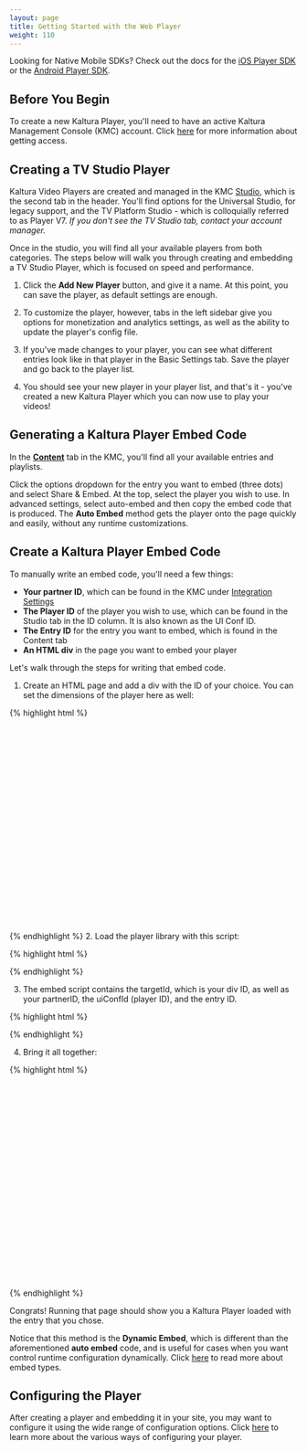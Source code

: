 ```yaml
---
layout: page
title: Getting Started with the Web Player
weight: 110
--- 
```


Looking for Native Mobile SDKs? Check out the docs for the [iOS Player SDK](https://developer.kaltura.com/player/ios/getting-started-ios/) or the [Android Player SDK](https://developer.kaltura.com/player/android/getting-started-android/).

## Before You Begin 

To create a new Kaltura Player, you'll need to have an active Kaltura Management Console (KMC) account. Click [here](https://corp.kaltura.com/Products/Video-Applications/Kaltura-Video-Management-Console) for more information about getting access.

## Creating a TV Studio Player

Kaltura Video Players are created and managed in the KMC [Studio](https://kmc.kaltura.com/index.php/kmcng/studio/v3), which is the second tab in the header.  You'll find options for the Universal Studio, for legacy support, and the TV Platform Studio - which is colloquially referred to as Player V7.  *If you don't see the TV Studio tab, contact your account manager.*

Once in the studio, you will find all your available players from both categories. The steps below will walk you through creating and embedding a TV Studio Player, which is focused on speed and performance.

1. Click the **Add New Player** button, and give it a name. At this point, you can save the player, as default settings are enough.

2. To customize the player, however, tabs in the left sidebar give you options for monetization and analytics settings, as well as the ability to update the player's config file.

3. If you've made changes to your player, you can see what different entries look like in that player in the Basic Settings tab. Save the player and go back to the player list.

4. You should see your new player in your player list, and that's it - you've created a new Kaltura Player which you can now use to play your videos!

## Generating a Kaltura Player Embed Code

In the [**Content**](https://kmc.kaltura.com/index.php/kmcng/content/entries/list) tab in the KMC, you'll find all your available entries and playlists.

Click the options dropdown for the entry you want to embed (three dots) and select Share & Embed. At the top, select the player you wish to use. In advanced settings, select auto-embed and then copy the embed code that is produced. The **Auto Embed** method gets the player onto the page quickly and easily, without any runtime customizations.  

## Create a Kaltura Player Embed Code

To manually write an embed code, you'll need a few things:

- **Your partner ID**, which can be found in the KMC under [Integration Settings](https://kmc.kaltura.com/index.php/kmcng/settings/integrationSettings)
- **The Player ID** of the player you wish to use, which can be found in the Studio tab in the ID column. It is also known as the UI Conf ID. 
- **The Entry ID** for the entry you want to embed, which is found in the Content tab 
- **An HTML div** in the page you want to embed your player 

Let's walk through the steps for writing that embed code. 

1. Create an HTML page and add a div with the ID of your choice. You can set the dimensions of the player here as well:

{% highlight html %}
<!DOCTYPE html>
<html>
<head>
  <meta charset="utf-8">
<head>
<body>
  <div id="new-player" style="width: 640px;height: 360px"></div>
</body>
</html>
{% endhighlight %}
2. Load the player library with this script: 

{% highlight html %}
  <script type="text/javascript" src="https://cdnapisec.kaltura.com/p/000000/embedPlaykitJs/uiconf_id/22222222"></script>
{% endhighlight %}

3. The embed script contains the targetId, which is your div ID, as well as your partnerID, the uiConfId (player ID), and the entry ID.  

{% highlight html %}
<script type="text/javascript">
  try {
    let kalturaPlayer = KalturaPlayer.setup({
      targetId: "kalturaPlayer",
      provider: {
        partnerId: 0000000,
        uiConfId: 22222222
      },
      playback: {
        autoplay: true
        }
    });
    kalturaPlayer.loadMedia({entryId: '1_p2bzzzz6'});
  } catch (e) {
  console.error(e.message)
  }
</script>
{% endhighlight %}

4. Bring it all together: 

{% highlight html %}
<!DOCTYPE html>
<html>
<head>
  <meta charset="utf-8">
<head>
<body>
  <div id="new-player" style="width: 640px;height: 360px"></div>

  <script type="text/javascript" src="https://cdnapisec.kaltura.com/p/0000000/embedPlaykitJs/uiconf_id/22222222"></script>

  <script type="text/javascript">
  try {
    let kalturaPlayer = KalturaPlayer.setup({
      targetId: "kalturaPlayer",
      provider: {
        partnerId: 0000000,
        uiConfId: 22222222
      },
      playback: {
        autoplay: true
        }
    });
    kalturaPlayer.loadMedia({entryId: '1_p2bzzzz6'});
  } catch (e) {
    console.error(e.message)
  }
  </script>

</body>
</html>
{% endhighlight %}


Congrats! Running that page should show you a Kaltura Player loaded with the entry that you chose. 

Notice that this method is the **Dynamic Embed**, which is different than the aforementioned **auto embed** code, and is useful for cases when you want control runtime configuration dynamically. Click [here](https://developer.kaltura.com/player/web/embed-types-web) to read more about embed types. 

## Configuring the Player

After creating a player and embedding it in your site, you may want to configure it using the wide range of configuration options. Click [here](https://developer.kaltura.com/player/web/configuration-web) to learn more about the various ways of configuring your player. 
